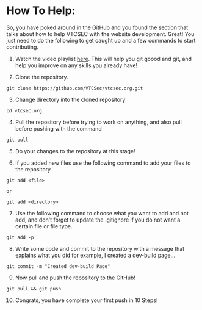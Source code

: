 # How To Help:

So, you have poked around in the GitHub and you found the section that talks
about how to help VTCSEC with the website development. Great! You just need to
 do the following to get caught up and a few commands to start contributing.
1. Watch the video playlist [here](https://youtu.be/8oRjP8yj2Wo). This will help
you git goood and git, and help you improve on any skills you already have!

2. Clone the repository.

```
git clone https://github.com/VTCSec/vtcsec.org.git

```

3. Change directory into the cloned repository

```
cd vtcsec.org
```

4. Pull the repository before trying to work on anything, and also pull before
pushing with the command

```
git pull
```

5. Do your changes to the repository at this stage!

6. If you added new files use the following command to add your files to the
repository

```
git add <file>

or

git add <directory>
```

7. Use the following command to choose what you want to add and not add, and
don't forget to update the .gitignore if you do not want a certain file or file
type.

```
git add -p
```

8. Write some code and commit to the repository with a message that explains
what you did for example, I created a dev-build page...

```
git commit -m "Created dev-build Page"
```

9. Now pull and push the repository to the GitHub!

```
git pull && git push
```

10. Congrats, you have complete your first push in 10 Steps!
